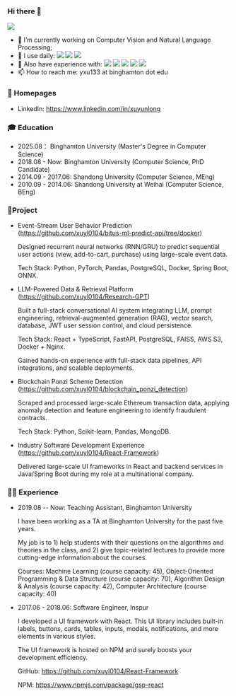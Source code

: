 ### Hi there 👋

![](https://github-readme-stats.vercel.app/api?username=xuyl0104)

- 🔭 I’m currently working on Computer Vision and Natural Language Processing;
- 🏅 I use daily: ![](https://img.shields.io/badge/Python-3776AB?style=for-the-badge&logo=python&logoColor=white) ![](https://img.shields.io/badge/Java-ED8B00?style=for-the-badge&logo=java&logoColor=white) ![](https://img.shields.io/badge/C%2B%2B-00599C?style=for-the-badge&logo=c%2B%2B&logoColor=white)
- 🎫 Also have experience with: ![](https://img.shields.io/badge/React-20232A?style=for-the-badge&logo=react&logoColor=61DAFB) ![](https://img.shields.io/badge/Angular-DD0031?style=for-the-badge&logo=angular&logoColor=white)	![](https://img.shields.io/badge/JavaScript-F7DF1E?style=for-the-badge&logo=javascript&logoColor=black) ![](https://img.shields.io/badge/HTML5-E34F26?style=for-the-badge&logo=html5&logoColor=white) ![](https://img.shields.io/badge/.NET-5C2D91?style=for-the-badge&logo=.net&logoColor=white)
- 📫 How to reach me: yxu133 at binghamton dot edu


### 📎 Homepages
- LinkedIn: https://www.linkedin.com/in/xuyunlong

### 🎓 Education
- 2025.08： Binghamton University (Master's Degree in Computer Science)
- 2018.08 - Now: Binghamton University (Computer Science, PhD Candidate)
- 2014.09 - 2017.06: Shandong University (Computer Science, MEng)
- 2010.09 - 2014.06: Shandong University at Weihai (Computer Science, BEng)

### 🧩Project
- Event-Stream User Behavior Prediction (https://github.com/xuyl0104/bitus-ml-predict-api/tree/docker)
  
    Designed recurrent neural networks (RNN/GRU) to predict sequential user actions (view, add-to-cart, purchase) using large-scale event data.
  
    Tech Stack: Python, PyTorch, Pandas, PostgreSQL, Docker, Spring Boot, ONNX.
  
  
- LLM-Powered Data & Retrieval Platform (https://github.com/xuyl0104/Research-GPT)
  
    Built a full-stack conversational AI system integrating LLM, prompt engineering, retrieval-augmented generation (RAG), vector search, database, JWT user session control, and cloud persistence.
  
    Tech Stack: React + TypeScript, FastAPI, PostgreSQL, FAISS, AWS S3, Docker + Nginx.
  
    Gained hands-on experience with full-stack data pipelines, API integrations, and scalable deployments.
  

- Blockchain Ponzi Scheme Detection (https://github.com/xuyl0104/blockchain_ponzi_detection)
  
    Scraped and processed large-scale Ethereum transaction data, applying anomaly detection and feature engineering to identify fraudulent contracts.
  
    Tech Stack: Python, Scikit-learn, Pandas, MongoDB.

  

- Industry Software Development Experience (https://github.com/xuyl0104/React-Framework)
  
    Delivered large-scale UI frameworks in React and backend services in Java/Spring Boot during my role at a multinational company.
  


### 👨‍💻 Experience
- 2019.08 -- Now: Teaching Assistant, Binghamton University

    I have been working as a TA at Binghamton University for the past five years.

    My job is to 1) help students with their questions on the algorithms and theories in the class, and 2) give topic-related lectures to provide more cutting-edge information about the courses.

    Courses: Machine Learning (course capacity: 45), Object-Oriented Programming & Data Structure (course capacity: 70), Algorithm Design & Analysis (course capacity: 42), Computer Architecture (course capacity: 40)

- 2017.06 - 2018.06: Software Engineer, Inspur 
  
    I developed a UI framework with React. This UI library includes built-in labels, buttons, cards, tables, inputs, modals, notifications, and more elements in various styles. 

    The UI framework is hosted on NPM and surely boosts your development efficiency.

    GitHub: https://github.com/xuyl0104/React-Framework
    
    NPM: https://www.npmjs.com/package/gsp-react

  
  

